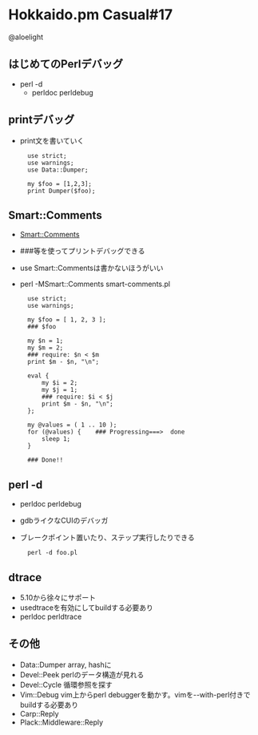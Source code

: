 Hokkaido.pm Casual#17
=====================

@aloelight

はじめてのPerlデバッグ
----------------------

* perl -d
  * perldoc perldebug

printデバッグ
-------------

* print文を書いていく


        use strict;
        use warnings;
        use Data::Dumper;

        my $foo = [1,2,3];
        print Dumper($foo);

Smart::Comments
---------------

* [Smart::Comments](http://p3rl.org/Smart::Comments)
* ###等を使ってプリントデバッグできる
* use Smart::Commentsは書かないほうがいい
* perl -MSmart::Comments smart-comments.pl

        use strict;
        use warnings;

        my $foo = [ 1, 2, 3 ];
        ### $foo

        my $n = 1;
        my $m = 2;
        ### require: $n < $m
        print $m - $n, "\n";

        eval {
            my $i = 2;
            my $j = 1;
            ### require: $i < $j
            print $m - $n, "\n";
        };

        my @values = ( 1 .. 10 );
        for (@values) {    ### Progressing===>  done
            sleep 1;
        }

        ### Done!!

perl -d
-------

* perldoc perldebug
* gdbライクなCUIのデバッガ
* ブレークポイント置いたり、ステップ実行したりできる

        perl -d foo.pl

dtrace
------

* 5.10から徐々にサポート
* usedtraceを有効にしてbuildする必要あり
* perldoc perldtrace

その他
------

* Data::Dumper array, hashに
* Devel::Peek perlのデータ構造が見れる
* Devel::Cycle 循環参照を探す
* Vim::Debug vim上からperl debuggerを動かす。vimを--with-perl付きでbuildする必要あり
* Carp::Reply
* Plack::Middleware::Reply
